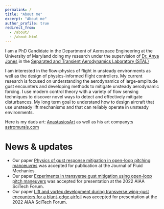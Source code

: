 ```yaml
---
permalink: /
title: "About me"
excerpt: "About me"
author_profile: true
redirect_from: 
  - /about/
  - /about.html
---
```


I am a PhD Candidate in the Department of Aerospace Engineering at the University of Maryland doing my research under the supervision of [Dr. Anya Jones](https://aero.umd.edu/clark/faculty/40/Anya-R-Jones) in the [Separated and Transient Aerodynamics Laboratory (STAL)](http://stal.umd.edu/)


 I am interested in the flow-physics of flight in unsteady environments as well as the design of physics-informed flight controllers. My current research is focused on understanding the aerodynamics of large-amplitude gust encounters and developing methods to mitigate unsteady aerodynamic forcing. I use modern control theory with a variety of flow sensing techniques to discover novel ways to detect and effectively mitigate disturbances. My long term goal to understand how to design aircraft that use unsteady lift mechanisms and that can reliably operate in unsteady environments. 

 Here is my dads art: [AnastasiosArt](https://www.etsy.com/shop/ArtAnastasios) as well as his art company:s [astromurals.com](https://astromurals.com/)

 News & updates
======
* Our paper [Physics of gust response mitigation in open-loop pitching manoeuvres](https://www.cambridge.org/core/journals/journal-of-fluid-mechanics/article/physics-of-gust-response-mitigation-in-openloop-pitching-manoeuvres/7EEC7C8FD57C01653A1CF16EA2774862) was accepted for publication at the Journal of Fluid Mechanics. 
* Our paper [Experiments in transverse gust mitigation using open-loop pitch maneuvers](https://arc.aiaa.org/doi/abs/10.2514/6.2022-0333) was accepted for presentation at the 2022 AIAA SciTech Forum. 
* Our paper [Lift and vortex development during transverse wing-gust encounters for a blunt-edge airfoil](https://arc.aiaa.org/doi/abs/10.2514/6.2022-0045) was accepted for presentation at the 2022 AIAA SciTech Forum. 



